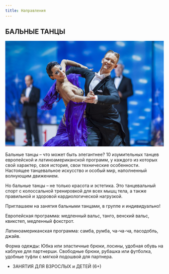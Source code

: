 ```yaml
---
title: Направления
---
```


## БАЛЬНЫЕ ТАНЦЫ

![Изображение бальных танцев](/images/courses/ballroom_dancing.jpg)

Бальные танцы – что может быть элегантнее? 10 изумительных танцев европейской и латиноамериканской программ, у каждого из которых свой характер, своя история, свои технические особенности. Настоящее танцевальное искусство и особый мир, наполненный волнующим движением. 

Но бальные танцы – не только красота и эстетика. Это танцевальный спорт с колоссальной тренировкой для всех мышц тела, а также правильной и здоровой кардиологической нагрузкой.

Приглашаем на занятия бальными танцами, в группе и индивидуально!

Европейская программа: медленный вальс, танго, венский вальс, квикстеп, медленный фокстрот.

Латиноамериканская программа: самба, румба, ча-ча-ча, пасодобль, джайв.

Форма одежды: Юбка или эластичные брюки, лосины, удобная обувь на каблуке для партнерши. Свободные брюки, рубашка или футболка, удобные туфли с мягкой подошвой для партнера.

* ЗАНЯТИЯ ДЛЯ ВЗРОСЛЫХ и ДЕТЕЙ (6+)

